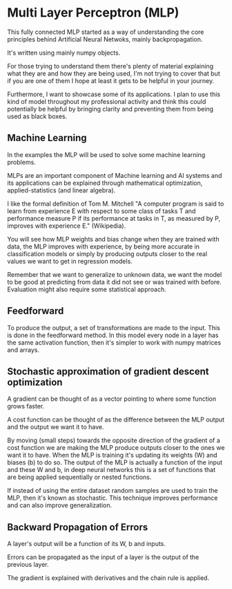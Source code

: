 # Multi Layer Perceptron (MLP)

This fully connected MLP started as a way of understanding the core principles behind Artificial Neural Netwoks, mainly backpropagation.

It's written using mainly numpy objects. 

For those trying to understand them there's plenty of material explaining what they are and how they are being used, I'm not trying to cover that but if you are one of them I hope at least it gets to be helpful in your journey.

Furthermore, I want to showcase some of its applications. I plan to use this kind of model throughout my professional activity and think this could potentially be helpful by bringing clarity and preventing them from being used as black boxes.

## Machine Learning

In the examples the MLP will be used to solve some machine learning problems.

MLPs are an important component of Machine learning and AI systems and its applications can be explained through mathematical optimization, applied-statistics (and linear algebra).

I like the formal definition of Tom M. Mitchell "A computer program is said to learn from experience E with respect to some class of tasks T and performance measure P if its performance at tasks in T, as measured by P, improves with experience E." (Wikipedia).

You will see how MLP weights and bias change when they are trained with data, the MLP improves with experience, by being more accurate in classification models or simply by producing outputs closer to the real values we want to get in regression models.

Remember that we want to generalize to unknown data, we want the model to be good at predicting from data it did not see or was trained with before. Evaluation might also require some statistical approach.

## Feedforward

To produce the output, a set of transformations are made to the input. This is done in the feedforward method. In this model every node in a layer has the same activation function, then it's simpler to work with numpy matrices and arrays.

## Stochastic approximation of gradient descent optimization

A gradient can be thought of as a vector pointing to where some function grows faster.

A cost function can be thought of as the difference between the MLP output and the output we want it to have.

By moving (small steps) towards the opposite direction of the gradient of a cost function we are making the MLP produce outputs closer to the ones we want it to have. When the MLP is training it's updating its weights (W) and biases (b) to do so. The output of the MLP is actually a function of the input and these W and b, in deep neural networks this is a set of functions that are being applied sequentially or nested functions.

If instead of using the entire dataset random samples are used to train the MLP, then it's known as stochastic. This technique improves performance and can also improve generalization.

## Backward Propagation of Errors

A layer's output will be a function of its W, b and inputs.

Errors can be propagated as the input of a layer is the output of the previous layer.

The gradient is explained with derivatives and the chain rule is applied.